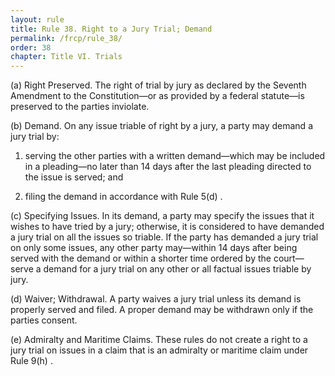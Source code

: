 ```yaml
---
layout: rule
title: Rule 38. Right to a Jury Trial; Demand
permalink: /frcp/rule_38/
order: 38
chapter: Title VI. Trials
---
```


(a) Right Preserved. The right of trial by jury as declared by the Seventh Amendment to the Constitution—or as provided by a federal statute—is preserved to the parties inviolate.


(b) Demand. On any issue triable of right by a jury, a party may demand a jury trial by:


1. serving the other parties with a written demand—which may be included in a pleading—no later than 14 days after the last pleading directed to the issue is served; and


2. filing the demand in accordance with Rule 5(d) .


(c) Specifying Issues. In its demand, a party may specify the issues that it wishes to have tried by a jury; otherwise, it is considered to have demanded a jury trial on all the issues so triable. If the party has demanded a jury trial on only some issues, any other party may—within 14 days after being served with the demand or within a shorter time ordered by the court—serve a demand for a jury trial on any other or all factual issues triable by jury.


(d) Waiver; Withdrawal. A party waives a jury trial unless its demand is properly served and filed. A proper demand may be withdrawn only if the parties consent.


(e) Admiralty and Maritime Claims. These rules do not create a right to a jury trial on issues in a claim that is an admiralty or maritime claim under Rule 9(h) .
